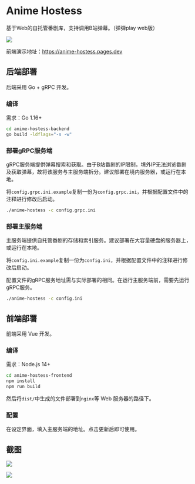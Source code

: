 # Anime Hostess

基于Web的自托管番剧库，支持调用B站弹幕。（弹弹play web版）

![](https://i.imgur.com/U3XfrCj.png)

前端演示地址：<https://anime-hostess.pages.dev>

## 后端部署

后端采用 Go + gRPC 开发。

### 编译

需求：Go 1.16+

```bash
cd anime-hostess-backend
go build -ldflags="-s -w"
```

### 部署gRPC服务端

gRPC服务端提供弹幕搜索和获取。由于B站番剧的IP限制，境外IP无法浏览番剧及获取弹幕，故将该服务与主服务端拆分。建议部署在境内服务器，或运行在本地。

将`config.grpc.ini.example`复制一份为`config.grpc.ini`，并根据配置文件中的注释进行修改后启动。

```bash
./anime-hostess -c config.grpc.ini
```

### 部署主服务端

主服务端提供自托管番剧的存储和索引服务。建议部署在大容量硬盘的服务器上，或运行在本地。

将`config.ini.example`复制一份为`config.ini`，并根据配置文件中的注释进行修改后启动。

配置文件的gRPC服务地址需与实际部署的相同。在运行主服务端前，需要先运行gRPC服务。

```bash
./anime-hostess -c config.ini
```

## 前端部署

前端采用 Vue 开发。

### 编译

需求：Node.js 14+

```bash
cd anime-hostess-frontend
npm install
npm run build
```

然后将`dist/`中生成的文件部署到`nginx`等 Web 服务器的路径下。

### 配置

在设定界面，填入主服务端的地址。点击更新后即可使用。

## 截图

![](https://i.imgur.com/Rfo2zi5.png)

![](https://i.imgur.com/75DFluU.png)